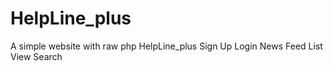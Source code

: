 # HelpLine_plus
<p1> A simple website with raw php </p1>
HelpLine_plus
Sign Up
Login
News Feed
List View
Search
